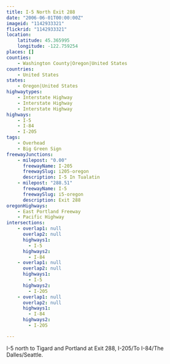 ```yaml
---
title: I-5 North Exit 288
date: "2006-06-01T00:00:00Z"
imageid: "1142933321"
flickrid: "1142933321"
location:
    latitude: 45.365995
    longitude: -122.759254
places: []
counties:
    - Washington County|Oregon|United States
countries:
    - United States
states:
    - Oregon|United States
highwaytypes:
    - Interstate Highway
    - Interstate Highway
    - Interstate Highway
highways:
    - I-5
    - I-84
    - I-205
tags:
    - Overhead
    - Big Green Sign
freewayJunctions:
    - milepost: "0.00"
      freewayName: I-205
      freewaySlug: i205-oregon
      description: I-5 In Tualatin
    - milepost: "288.51"
      freewayName: I-5
      freewaySlug: i5-oregon
      description: Exit 288
oregonHighways:
    - East Portland Freeway
    - Pacific Highway
intersections:
    - overlap1: null
      overlap2: null
      highways1:
        - I-5
      highways2:
        - I-84
    - overlap1: null
      overlap2: null
      highways1:
        - I-5
      highways2:
        - I-205
    - overlap1: null
      overlap2: null
      highways1:
        - I-84
      highways2:
        - I-205

---
```

I-5 north to Tigard and Portland at Exit 288, I-205/To I-84/The Dalles/Seattle.